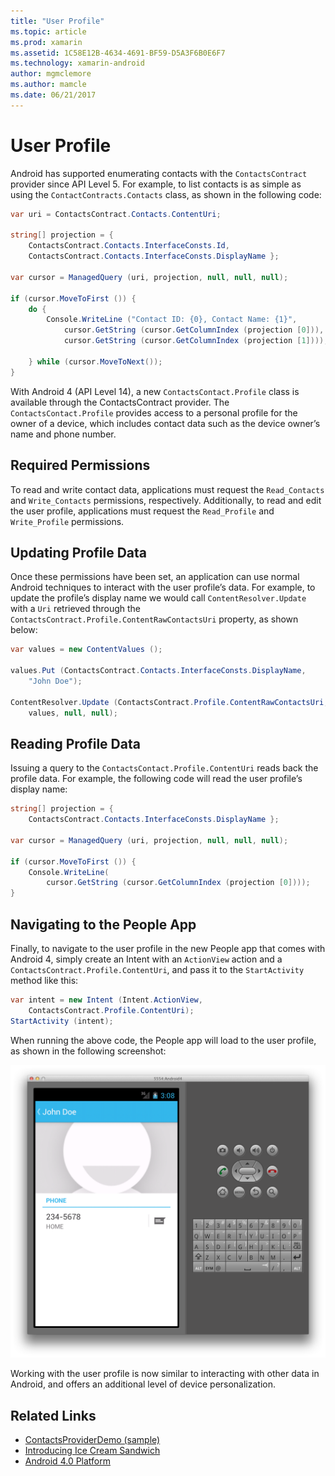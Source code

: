 ```yaml
---
title: "User Profile"
ms.topic: article
ms.prod: xamarin
ms.assetid: 1C58E12B-4634-4691-BF59-D5A3F6B0E6F7
ms.technology: xamarin-android
author: mgmclemore
ms.author: mamcle
ms.date: 06/21/2017
---
```


# User Profile

Android has supported enumerating contacts with the `ContactsContract` provider since API Level 5. For example, to list
contacts is as simple as using the `ContactContracts.Contacts` class,
as shown in the following code:

```csharp
var uri = ContactsContract.Contacts.ContentUri;
           
string[] projection = {
    ContactsContract.Contacts.InterfaceConsts.Id,
    ContactsContract.Contacts.InterfaceConsts.DisplayName };
           
var cursor = ManagedQuery (uri, projection, null, null, null);
           
if (cursor.MoveToFirst ()) {
    do {
        Console.WriteLine ("Contact ID: {0}, Contact Name: {1}",
            cursor.GetString (cursor.GetColumnIndex (projection [0])),
            cursor.GetString (cursor.GetColumnIndex (projection [1])));
                   
    } while (cursor.MoveToNext());
}
```

With Android 4 (API Level 14), a new `ContactsContact.Profile`
class is available through the ContactsContract provider. The `ContactsContact.Profile` provides access to a personal profile for
the owner of a device, which includes contact data such as the device owner’s
name and phone number.


## Required Permissions

To read and write contact data, applications must request the `Read_Contacts` and `Write_Contacts` permissions,
respectively. Additionally, to read and edit the user profile, applications must
request the `Read_Profile` and `Write_Profile`
permissions.


## Updating Profile Data

Once these permissions have been set, an application can use normal Android
techniques to interact with the user profile’s data. For example, to update
the profile’s display name we would call `ContentResolver.Update`
with a `Uri` retrieved through the `ContactsContract.Profile.ContentRawContactsUri` property, as shown
below:

```csharp
var values = new ContentValues ();
          
values.Put (ContactsContract.Contacts.InterfaceConsts.DisplayName,
    "John Doe");
           
ContentResolver.Update (ContactsContract.Profile.ContentRawContactsUri,
    values, null, null);
```


## Reading Profile Data

Issuing a query to the `ContactsContact.Profile.ContentUri` reads
back the profile data. For example, the following code will read the user
profile’s display name:

```csharp
string[] projection = {
    ContactsContract.Contacts.InterfaceConsts.DisplayName };
           
var cursor = ManagedQuery (uri, projection, null, null, null);

if (cursor.MoveToFirst ()) {
    Console.WriteLine(
        cursor.GetString (cursor.GetColumnIndex (projection [0])));
}
```


## Navigating to the People App

Finally, to navigate to the user profile in the new People app that comes
with Android 4, simply create an Intent with an `ActionView` action
and a `ContactsContract.Profile.ContentUri`, and pass it to the `StartActivity` method like this:

```csharp
var intent = new Intent (Intent.ActionView,
    ContactsContract.Profile.ContentUri);           
StartActivity (intent);
```

When running the above code, the People app will load to the user profile, as
shown in the following screenshot:

[![Screenshot of People app displaying the John Doe user profile](user-profile-images/15-people-app.png)](user-profile-images/15-people-app.png#lightbox)

Working with the user profile is now similar to interacting with other data
in Android, and offers an additional level of device personalization.



## Related Links

- [ContactsProviderDemo (sample)](https://developer.xamarin.com/samples/monodroid/ContactsProviderDemo/)
- [Introducing Ice Cream Sandwich](http://www.android.com/about/ice-cream-sandwich/)
- [Android 4.0 Platform](http://developer.android.com/sdk/android-4.0.html)

